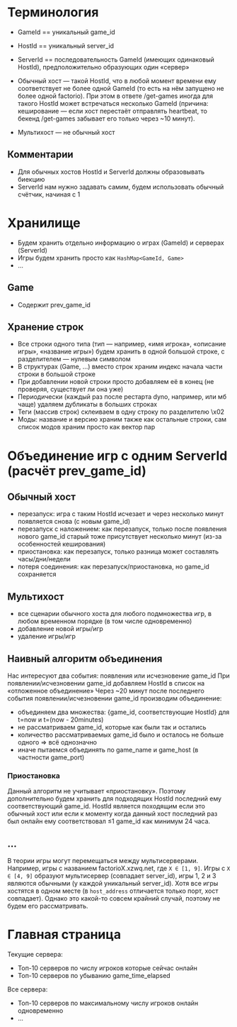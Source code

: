 # Терминология
* GameId == уникальный game_id
* HostId == уникальный server_id
* ServerId == последовательность GameId (имеющих одинаковый HostId), предположительно образующих один «сервер»

* Обычный хост — такой HostId, что в любой момент времени ему соответствует не более одной GameId (то есть на нём запущено не более одной factorio). При этом в ответе /get-games иногда для такого HostId может встречаться несколько GameId (причина: кеширование — если хост перестаёт отправлять heartbeat, то бекенд /get-games забывает его только через ~10 минут).
* Мультихост — не обычный хост

## Комментарии
* Для обычных хостов HostId и ServerId должны образовывать биекцию
* ServerId нам нужно задавать самим, будем использовать обычный счётчик, начиная с 1

# Хранилище
* Будем хранить отдельно информацию о играх (GameId) и серверах (ServerId)
* Игры будем хранить просто как `HashMap<GameId, Game>`
* ...

## Game
* Содержит prev_game_id

## Хранение строк
* Все строки одного типа (тип — например, «имя игрока», «описание игры», «название игры») будем хранить в одной большой строке, с разделителем — нулевым символом
* В структурах (Game, ...) вместо строк храним индекс начала части строки в большой строке
* При добавлении новой строки просто добавляем её в конец (не проверяя, существует ли она уже)
* Периодически (каждый раз после рестарта dyno, например, или мб чаще) удаляем дубликаты в больших строках
* Теги (массив строк) склеиваем в одну строку по разделителю \x02
* Моды: название и версию храним также как остальные строки, сам список модов храним просто как вектор пар

# Объединение игр с одним ServerId (расчёт prev_game_id)
## Обычный хост
* перезапуск: игра с таким HostId исчезает и через несколько минут появляется снова (с новым game_id)
* перезапуск с наложением: как перезапуск, только после появления нового game_id старый тоже присутствует несколько минут (из-за особенностей кеширования)
* приостановка: как перезапуск, только разница может составлять часы/дни/недели
* потеря соединения: как перезапуск/приостановка, но game_id сохраняется

## Мультихост
* все сценарии обычного хоста для любого подмножества игр, в любом временном порядке (в том числе одновременно)
* добавление новой игры/игр
* удаление игры/игр

## Наивный алгоритм объединения
Нас интересуют два события: появления или исчезновение game_id
При появлении/исчезновении game_id добавляем HostId в список на «отложенное объединение»
Через ~20 минут после последнего события появлении/исчезновении game_id производим объединение:
* объединяем два множества: {game_id, соответствующие HostId} для t=now и t=(now - 20minutes)
* не рассматриваем game_id, которые как были так и остались
* количество рассматриваемых game_id было и осталось не больше одного ⇒ всё однозначно
* иначе пытаемся объединять по game_name и game_host (в частности game_port)

### Приостановка
Данный алгоритм не учитывает «приостановку». Поэтому дополнительно будем хранить для подходящих HostId последний ему соответствующий game_id. HostId является походящим если это обычный хост или если к моменту когда данный хост последний раз был онлайн ему соответствовал ≤1 game_id как минимум 24 часа.

## ...
В теории игры могут перемещаться между мультисерверами. Например, игры с названием factorioX.xzwq.net, где `X ∈ [1, 9]`. Игры с `X ∈ [4, 9]` образуют мультисервер (совпадает server_id), игры 1, 2 и 3 являются обычными (у каждой уникальный server_id). Хотя все игры хостятся в одном месте (в `host_address` отличается только порт, хост совпадает). Однако это какой-то совсем крайний случай, поэтому не будем его рассматривать.

# Главная страница
Текущие сервера:
* Топ-10 серверов по числу игроков которые сейчас онлайн
* Топ-10 серверов по убыванию game_time_elapsed

Все сервера:
* Топ-10 серверов по максимальному числу игроков онлайн одновременно
* ...
